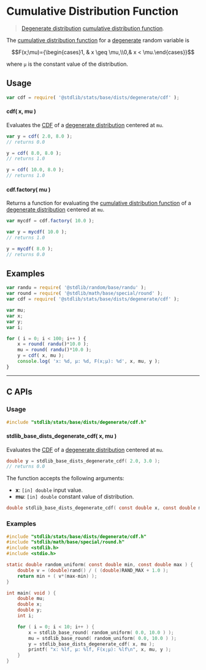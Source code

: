 <!--

@license Apache-2.0

Copyright (c) 2018 The Stdlib Authors.

Licensed under the Apache License, Version 2.0 (the "License");
you may not use this file except in compliance with the License.
You may obtain a copy of the License at

   http://www.apache.org/licenses/LICENSE-2.0

Unless required by applicable law or agreed to in writing, software
distributed under the License is distributed on an "AS IS" BASIS,
WITHOUT WARRANTIES OR CONDITIONS OF ANY KIND, either express or implied.
See the License for the specific language governing permissions and
limitations under the License.

-->

# Cumulative Distribution Function

> [Degenerate distribution][degenerate-distribution] [cumulative distribution function][cdf].

<section class="intro">

The [cumulative distribution function][cdf] for a [degenerate][degenerate-distribution] random variable is

<!-- <equation class="equation" label="eq:degenerate_cdf" align="center" raw="F(x;\mu)={\begin{cases}1, & x \geq \mu,\\0,& x < \mu.\end{cases}}" alt="Cumulative distribution function for a degenerate distribution."> -->

```math
F(x;\mu)={\begin{cases}1, & x \geq \mu,\\0,& x < \mu.\end{cases}}
```

<!-- <div class="equation" align="center" data-raw-text="F(x;\mu)={\begin{cases}1, &amp; x \geq \mu,\\0,&amp; x &lt; \mu.\end{cases}}" data-equation="eq:degenerate_cdf">
    <img src="https://cdn.jsdelivr.net/gh/stdlib-js/stdlib@51534079fef45e990850102147e8945fb023d1d0/lib/node_modules/@stdlib/stats/base/dists/degenerate/cdf/docs/img/equation_degenerate_cdf.svg" alt="Cumulative distribution function for a degenerate distribution.">
    <br>
</div> -->

<!-- </equation> -->

where `µ` is the constant value of the distribution.

</section>

<!-- /.intro -->

<section class="usage">

## Usage

```javascript
var cdf = require( '@stdlib/stats/base/dists/degenerate/cdf' );
```

#### cdf( x, mu )

Evaluates the [CDF][cdf] of a [degenerate distribution][degenerate-distribution] centered at `mu`.

```javascript
var y = cdf( 2.0, 8.0 );
// returns 0.0

y = cdf( 8.0, 8.0 );
// returns 1.0

y = cdf( 10.0, 8.0 );
// returns 1.0
```

#### cdf.factory( mu )

Returns a function for evaluating the [cumulative distribution function][cdf] of a [degenerate distribution][degenerate-distribution] centered at `mu`.

```javascript
var mycdf = cdf.factory( 10.0 );

var y = mycdf( 10.0 );
// returns 1.0

y = mycdf( 8.0 );
// returns 0.0
```

</section>

<!-- /.usage -->

<section class="examples">

## Examples

<!-- eslint no-undef: "error" -->

```javascript
var randu = require( '@stdlib/random/base/randu' );
var round = require( '@stdlib/math/base/special/round' );
var cdf = require( '@stdlib/stats/base/dists/degenerate/cdf' );

var mu;
var x;
var y;
var i;

for ( i = 0; i < 100; i++ ) {
    x = round( randu()*10.0 );
    mu = round( randu()*10.0 );
    y = cdf( x, mu );
    console.log( 'x: %d, µ: %d, F(x;µ): %d', x, mu, y );
}
```

</section>

<!-- /.examples -->

<!-- C interface documentation. -->

* * *

<section class="c">

## C APIs

<!-- Section to include introductory text. Make sure to keep an empty line after the intro `section` element and another before the `/section` close. -->

<section class="intro">

</section>

<!-- /.intro -->

<!-- C usage documentation. -->

<section class="usage">

### Usage

```c
#include "stdlib/stats/base/dists/degenerate/cdf.h"
```

#### stdlib_base_dists_degenerate_cdf( x, mu )

Evaluates the [CDF][cdf] of a [degenerate distribution][degenerate-distribution] centered at `mu`.

```c
double y = stdlib_base_dists_degenerate_cdf( 2.0, 3.0 );
// returns 0.0
```

The function accepts the following arguments:

-   **x**: `[in] double` input value.
-   **mu**: `[in] double` constant value of distribution.

```c
double stdlib_base_dists_degenerate_cdf( const double x, const double mu );
```

</section>

<!-- /.usage -->

<!-- C API usage notes. Make sure to keep an empty line after the `section` element and another before the `/section` close. -->

<section class="notes">

</section>

<!-- /.notes -->

<!-- C API usage examples. -->

<section class="examples">

### Examples

```c
#include "stdlib/stats/base/dists/degenerate/cdf.h"
#include "stdlib/math/base/special/round.h"
#include <stdlib.h>
#include <stdio.h>

static double random_uniform( const double min, const double max ) {
    double v = (double)rand() / ( (double)RAND_MAX + 1.0 );
    return min + ( v*(max-min) );
}

int main( void ) {
    double mu;
    double x;
    double y;
    int i;

    for ( i = 0; i < 10; i++ ) {
        x = stdlib_base_round( random_uniform( 0.0, 10.0 ) );
        mu = stdlib_base_round( random_uniform( 0.0, 10.0 ) );
        y = stdlib_base_dists_degenerate_cdf( x, mu );
        printf( "x: %lf, µ: %lf, F(x;µ): %lf\n", x, mu, y );
    }
}
```

</section>

<!-- /.examples -->

</section>

<!-- /.c -->

<!-- Section for related `stdlib` packages. Do not manually edit this section, as it is automatically populated. -->

<section class="related">

</section>

<!-- /.related -->

<!-- Section for all links. Make sure to keep an empty line after the `section` element and another before the `/section` close. -->

<section class="links">

[cdf]: https://en.wikipedia.org/wiki/Cumulative_distribution_function

[degenerate-distribution]: https://en.wikipedia.org/wiki/Degenerate_distribution

</section>

<!-- /.links -->
